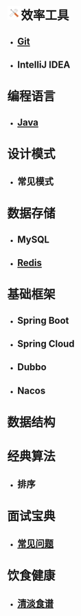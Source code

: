 # ![](/images/dev-tool.png)效率工具
- ## [Git](git)
- ## IntelliJ IDEA

# 编程语言
- ## [Java](java)

# 设计模式
- ## 常见模式

# 数据存储
- ## MySQL
- ## [Redis](redis)

# 基础框架
- ## Spring Boot
- ## Spring Cloud
- ## Dubbo
- ## Nacos

# 数据结构

# 经典算法
- ## 排序

# 面试宝典
- ## [常见问题](interview-bible)

# 饮食健康
- ## [清淡食谱](healthy-diet)